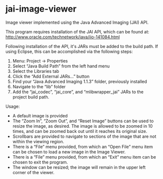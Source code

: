 # jai-image-viewer
Image viewer implemented using the Java Advanced Imaging (JAI) API.

This program requires installation of the JAI API, which can be found at:
http://www.oracle.com/technetwork/java/iio-141084.html

Following installation of the API, it's JARs must be added to the build path.  If using Eclipse, this can be accomplished via the following steps:
1. Menu: Project -> Properties
2. Select “Java Build Path” from the left hand menu
3. Select the Libraries tab
4. Click the “Add External JARs…” button
5. Find your “Java Advanced Imaging 1.1.3” folder, previously installed
6. Navigate to the “lib” folder
7. Add the “jai_codec”, “jai_core”, and “mlibwrapper_jai” JARs to the project build path.

Usage:
- A default image is provided
- The “Zoom In”, “Zoom Out”, and “Reset Image” buttons can be used to resize the image, as desired.  The image is allowed to be zoomed in   10 times, and can be zoomed back out until it reaches its original size.
- Scrollbars are provided to navigate to sections of the image that are not within the viewing region.
- There is a “File” menu provided, from which an “Open File” menu item can be chosen to load a new image in the Image Viewer.
- There is a “File” menu provided, from which an “Exit” menu item can be chosen to exit the program.
- The window can be resized; the image will remain in the upper left corner of the viewer.
